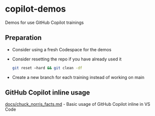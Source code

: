 # copilot-demos
Demos for use GitHub Copilot trainings

## Preparation

- Consider using a fresh Codespace for the demos
- Consider resetting the repo if you have already used it

  ```bash
  git reset —hard && git clean -df
  ```
- Create a new branch for each training instead of working on main

## GitHub Copilot inline usage

[docs/chuck_norris_facts.md](docs/chuck_norris_facts.md) - Basic usage of GitHub Copilot inline in VS Code